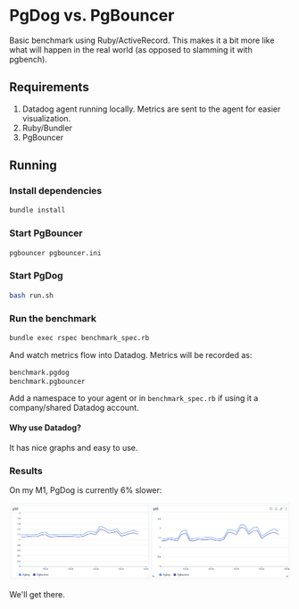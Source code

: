 # PgDog vs. PgBouncer

Basic benchmark using Ruby/ActiveRecord. This makes it a bit more like
what will happen in the real world (as opposed to slamming it with pgbench).

## Requirements

1. Datadog agent running locally. Metrics are sent to the agent for easier visualization.
2. Ruby/Bundler
3. PgBouncer

## Running

### Install dependencies

```bash
bundle install
```

### Start PgBouncer

```bash
pgbouncer pgbouncer.ini
```

### Start PgDog

```bash
bash run.sh
```

### Run the benchmark

```bash
bundle exec rspec benchmark_spec.rb
```

And watch metrics flow into Datadog. Metrics will be recorded as:

```
benchmark.pgdog
benchmark.pgbouncer
```

Add a namespace to your agent or in `benchmark_spec.rb` if using it a company/shared Datadog account.

#### Why use Datadog?

It has nice graphs and easy to use.


### Results

On my M1, PgDog is currently 6% slower:

![benchmark_1](benchmark_1.png)

We'll get there.
